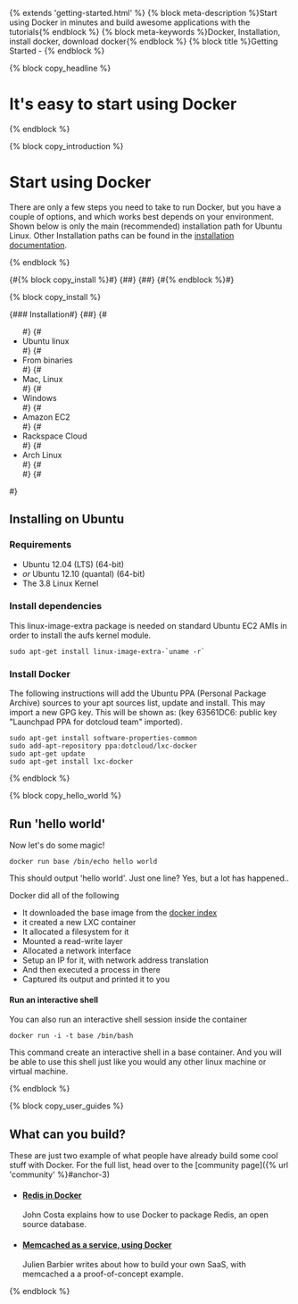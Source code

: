 {% extends 'getting-started.html' %}
{% block meta-description %}Start using Docker in minutes and build awesome applications with the tutorials{% endblock %}
{% block meta-keywords %}Docker, Installation, install docker, download docker{% endblock %}
{% block title %}Getting Started - {% endblock %}


{% block copy_headline %}
# It's easy to start using Docker #
{% endblock %}


{% block copy_introduction %}

# Start using Docker
There are only a few steps you need to take to run Docker, but you have a couple of options, and which works best
    depends on your environment. Shown below is only the main (recommended) installation path for Ubuntu Linux.
    Other Installation paths can be found in the [installation documentation](http://docs.docker.io/en/latest/installation/).

{% endblock %}

{#{% block copy_install %}#}
{##}
{##}
{#{% endblock %}#}


{% block copy_install %}

{### Installation#}
{##}
{#<ul class="option-chooser-blocks">#}
{#    <li>Ubuntu linux</li>#}
{#    <li>From binaries</li>#}
{#    <li>Mac, Linux</li>#}
{#    <li>Windows</li>#}
{#    <li>Amazon EC2</li>#}
{#    <li>Rackspace Cloud</li>#}
{#    <li>Arch Linux</li>#}
{#    <br style="clear: both">#}
{#</ul>#}

## Installing on Ubuntu

### Requirements

* Ubuntu 12.04 (LTS) (64-bit)
* *or* Ubuntu 12.10 (quantal) (64-bit)
* The 3.8 Linux Kernel

### Install dependencies

This linux-image-extra package is needed on standard Ubuntu EC2 AMIs in order to install the aufs kernel module.

    sudo apt-get install linux-image-extra-`uname -r`

### Install Docker

The following instructions will add the Ubuntu PPA (Personal Package Archive) sources to your apt sources list, update
    and install. This may import a new GPG key. This will be shown as: (key 63561DC6: public key "Launchpad PPA for
    dotcloud team" imported).

    sudo apt-get install software-properties-common
    sudo add-apt-repository ppa:dotcloud/lxc-docker
    sudo apt-get update
    sudo apt-get install lxc-docker

{% endblock %}

{% block copy_hello_world %}
## Run 'hello world'

Now let's do some magic!

    docker run base /bin/echo hello world

This should output 'hello world'. Just one line? Yes, but a lot has happened..

Docker did all of the following

* It downloaded the base image from the [docker index](https://index.docker.io)
* it created a new LXC container
* It allocated a filesystem for it
* Mounted a read-write layer
* Allocated a network interface
* Setup an IP for it, with network address translation
* And then executed a process in there
* Captured its output and printed it to you

#### Run an interactive shell

You can also run an interactive shell session inside the container

    docker run -i -t base /bin/bash

This command create an interactive shell in a base container. And you will be able to use this shell just like
    you would any other linux machine or virtual machine.

{% endblock %}

{% block copy_user_guides %}

## What can you build?

These are just two example of what people have already build some cool stuff with Docker. For the full list, head
    over to the [community page]({% url 'community' %}#anchor-3)

* #### [Redis in Docker](http://www.johnmcostaiii.net/2013/installing-redis-on-docker/)
    John Costa explains how to use Docker to package Redis, an open source database.

* #### [Memcached as a service, using Docker](http://www.slideshare.net/julienbarbier42/building-a-saas-using-docker)
    Julien Barbier writes about how to build your own SaaS, with memcached a a proof-of-concept example.

{% endblock %}
